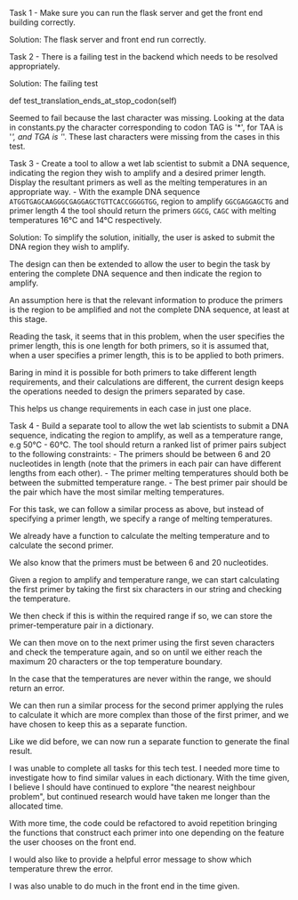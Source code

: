 Task 1 - Make sure you can run the flask server and get the front end building correctly.

Solution:
The flask server and front end run correctly.

Task 2 - There is a failing test in the backend which needs to be resolved appropriately.

Solution:
The failing test

def test_translation_ends_at_stop_codon(self)

Seemed to fail because the last character was missing.
Looking at the data in constants.py the character corresponding to codon TAG is '\*', for TAA is '_', and TGA is '_'. These last characters were missing from the cases in this test.

Task 3 - Create a tool to allow a wet lab scientist to submit a DNA sequence, indicating the region they
wish to amplify and a desired primer length. Display the resultant primers as well as the melting temperatures
in an appropriate way. - With the example DNA sequence `ATGGTGAGCAAGGGCGAGGAGCTGTTCACCGGGGTGG`, region to amplify `GGCGAGGAGCTG`
and primer length 4 the tool should return the primers `GGCG`, `CAGC` with melting temperatures 16°C and 14°C
respectively.

Solution:
To simplify the solution, initially, the user is asked to submit the DNA region they wish to amplify.

The design can then be extended to allow the user to begin the task by entering the complete DNA sequence and then indicate the region to amplify.

An assumption here is that the relevant information to produce the primers is the region to be amplified and not the complete DNA sequence, at least at this stage.

Reading the task, it seems that in this problem, when the user specifies the primer length, this is one length for both primers, so it is assumed that, when a user specifies a primer length, this is to be applied to both primers.

Baring in mind it is possible for both primers to take different length requirements, and their calculations are different, the current design keeps the operations needed to design the primers separated by case.

This helps us change requirements in each case in just one place.

Task 4 - Build a separate tool to allow the wet lab scientists to submit a DNA sequence, indicating the region to amplify,
as well as a temperature range, e.g 50°C - 60°C. The tool should return a ranked list of primer pairs subject to the
following constraints: - The primers should be between 6 and 20 nucleotides in length (note that the primers in each pair can have
different lengths from each other). - The primer melting temperatures should both be between the submitted temperature range. - The best primer pair should be the pair which have the most similar melting temperatures.

For this task, we can follow a similar process as above, but instead of specifying a primer length, we specify a range of melting temperatures.

We already have a function to calculate the melting temperature and to calculate the second primer.

We also know that the primers must be between 6 and 20 nucleotides.

Given a region to amplify and temperature range, we can start calculating the first primer by taking the first six characters in our string and checking the temperature.

We then check if this is within the required range if so, we can store the primer-temperature pair in a dictionary.

We can then move on to the next primer using the first seven characters and check the temperature again, and so on until we either reach the maximum 20 characters or the top temperature boundary.

In the case that the temperatures are never within the range, we should return an error.

We can then run a similar process for the second primer applying the rules to calculate it which are more complex than those of the first primer, and we have chosen to keep this as a separate function.

Like we did before, we can now run a separate function to generate the final result.

I was unable to complete all tasks for this tech test. I needed more time to investigate how to find similar values in each dictionary. With the time given, I believe I should have continued to explore "the nearest neighbour problem", but continued research would have taken me longer than the allocated time.

With more time, the code could be refactored to avoid repetition bringing the functions that construct each primer into one depending on the feature the user chooses on the front end.

I would also like to provide a helpful error message to show which temperature threw the error.

I was also unable to do much in the front end in the time given.
